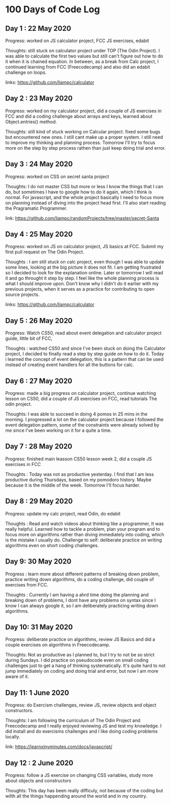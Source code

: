 <!-- # 100 Days Of Code - Log

### Day 0: February 30, 2016 (Example 1)
##### (delete me or comment me out)

**Today's Progress**: Fixed CSS, worked on canvas functionality for the app.

**Thoughts:** I really struggled with CSS, but, overall, I feel like I am slowly getting better at it. Canvas is still new for me, but I managed to figure out some basic functionality.

**Link to work:** [Calculator App](http://www.example.com)

### Day 0: February 30, 2016 (Example 2)
##### (delete me or comment me out)

**Today's Progress**: Fixed CSS, worked on canvas functionality for the app.

**Thoughts**: I really struggled with CSS, but, overall, I feel like I am slowly getting better at it. Canvas is still new for me, but I managed to figure out some basic functionality.

**Link(s) to work**: [Calculator App](http://www.example.com)


### Day 1: June 27, Monday

**Today's Progress**: I've gone through many exercises on FreeCodeCamp.

**Thoughts** I've recently started coding, and it's a great feeling when I finally solve an algorithm challenge after a lot of attempts and hours spent.

**Link(s) to work**
1. [Find the Longest Word in a String](https://www.freecodecamp.com/challenges/find-the-longest-word-in-a-string)
2. [Title Case a Sentence](https://www.freecodecamp.com/challenges/title-case-a-sentence) -->



# 100 Days of Code Log

## Day 1 : 22 May 2020 

Progress: worked on JS calculator project, FCC JS exercises, edabit 

Thoughts: still stuck on calculator project under TOP (The Odin Project). I was able to calculate the first two values but still can't figure out how to do it when it is chained equation. In between, as a break from Calc project, I continued learning from FCC (Freecodecamp) and also did an edabit challenge on loops. 

links: https://github.com/liampc/calculator


## Day 2 : 23 May 2020 

Progress: worked on my calculator project, did a couple of JS exercises in FCC and did a coding challenge about arrays and keys, learned about Object.entries() method.

Thoughts: still kind of stuck working on Calcular project. fixed some bugs but encountered new ones. I still cant make up a proper system. I still need to improve my thinking and planning process. Tomorrow I'll try to focus more on the step by step process rathen than just keep doing trial and error. 


## Day 3 : 24 May 2020 

Progress: worked on CSS on secret santa project

Thoughts: I do not master CSS but more or less I know the things that I can do, but sometimes I have to google how to do it again, which I think is normal. For javascript, and the whole project basically I need to focus more on planning instead of diving into the project head first. I'll also start reading the Pragramatic Programmer.

link: https://github.com/liampc/randomProjects/tree/master/secret-Santa

## Day 4 : 25 May 2020 

Progress: worked on JS on calculator project, JS basics at FCC. Submit my first pull request on The Odin Project.

Thoughts : I am still stuck on calc project, even though I was able to update some lines, looking at the big picture it does not fit. I am getting frustrated so I decided to look for the explanation online. Later or tomorrow I will read it and go throught it step by step. I feel like the whole planning process is what I should improve upon.  Don't know why I didn't do it earlier with my previous projects, when it serves as a practice for contributing to open source projects. 

links: https://github.com/liampc/calculator


## Day 5 : 26 May 2020 

Progress: Watch CS50, read about event delegation and calculator project guide, little bit of FCC, 

Thoughts : watched CS50 and since I've been stuck on doing the Calculator project, I decided to finally read a step by step guide on how to do it. Today i learned the concept of event delegation, this is a pattern that can be used instead of creating event handlers for all the buttons for calc.


## Day 6 : 27 May 2020 

Progress: made a big progress on calculator project, continue watching lesson on CS50, did a couple of JS exercises on FCC, read tutorials The odin project.

Thoughts: I was able to succeed in doing 4 pomos in 25 mins in the morning. I progressed a lot on the calculator project because I followed the event delegation pattern, some of the constraints were already solved by me since I've been working on it for a quite a time. 


## Day 7 : 28 May 2020 

Progress: finished main leasson CS50 lesson week 2, did a couple JS exercises in FCC

Thoughts : Today was not as productive yesterday. I find that I am less productive during Thursdays, based on my pomodoro history. Maybe because it is the middle of the week. Tomorrow I'll focus harder.

## Day 8 : 29 May 2020 

Progress: update my calc project, read Odin, do edabit

Thoughts : Read and watch videos about thinking like a programmer, It was really helpful. Learned how to tackle a problem, plan your program and to focus more on algorithms rather than diving immediately into coding, which is the mistake I usually do. Challenge to self: deliberate practice on writing algorithms even on short coding challenges.

## Day 9: 30 May 2020 

Progress : learn more about different patterns of breaking down problem, practice writing down algorithms, do a coding challenge, did couple of exercises from FCC.

Thoughts : Currently I am having a ahrd time doing the planning and breaking down of problems, I dont have any problems on syntax since I know I can always google it, so I am deliberately practicing writing down algorithms. 

## Day 10: 31 May 2020

Progress: deliberate practice on algorithms, review JS Basics and did a couple exercises on algorithms in Freecodecamp. 

Thoughts: Not as productive as I planned to, but I try to not be so strict during Sundays. I did practice on pseudocode even on small coding challenges just to get a hang of thinking systematically. It's quite hard to not jump immediately on coding and doing trial and error, but now I am more aware of it.

## Day 11: 1 June 2020

Progress: do Exercism challenges, review JS, review objects and object constructors. 

Thoughts: I am following the curriculum of The Odin Project and Freecodecamp and I really enjoyed reviewing JS and test my knowledge. I did install and do exercisms challenges and I like doing coding problems locally.

link: https://learnxinyminutes.com/docs/javascript/

## Day 12 : 2 June 2020

Progress: follow a JS exercise on changing CSS variables, study more about objects and constructors

Thoughts: This day has been really difficuly, not because of the coding but wilth all the things happending around the world and in my country. 